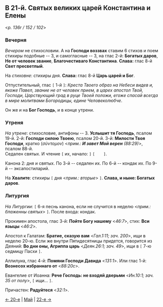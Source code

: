 
## В 21-й. Святых великих царей Константина и Елены 

<*p. 136r / 152 / 102*>

### Вечерня

*Вечером* не стихословим. А на **Господи воззвах** ставим 6 стихов и поем стихиры подобные -- 3, 
и самогласные -- 3, на глас 2-й: **Богатых даров**, **Не от человек звание**, **Благочестиваго Константина**. 
**Слава:** глас 8-й **Свет пресветлый**.   

На *стиховне*: стихиры дня. **Слава:** глас 8-й **Царь царей и Бог**. 

Отпустительный, глас `[` 1-й `]`: *Креста Твоего образ на Небеси видев и, якоже Павел, звание не от человек 
прием, в царех апостол Твой, Господи, Царствующий град в руце Твоей положи, егоже спасай всегда в мире 
молитвами Богородицы, едине Человеколюбче*.

Он же и на **Бог Господь**, и в конце утрени. 

### Утреня

*На утрене*: стихословие, антифоны -- 3. 
**Услышит тя Господь**, псалом 19-й. 
2-й: **Господи силою Твоею**, псалом 20-й. 
3-й: **Милости Твоя Господи**, кратко (*σύντομον*) <*прим.: **И завет Мой верен** (88:29)*>, псалом 88-й.  
Седален святых. 
И чтение `[` их, начало: `]` `[    ]`.

Канона 2: дня и святых. 
По 3-й -- седален их. 
По 6-й -- кондак их. 
По 9-й -- эксапостиларий. 

На **Хвалите**: стихиры `[` дня <*прим.: вторые*> `]`. **Слава, и ныне: Богатых даров**. 

### Литургия

*На Литургии*: `[` 6-я песнь канона, если не случится в неделю <*прим.: блаженны святых*> `]`. 
После входа: кондак.   

Прокимен апостола, глас 3-й: **Пойте Богу нашему** <*46:7*>, стих: **Вси языцы** <*46:2*>.
 
Апостол к Галатам: **Братие, сказую вам** <*Гал.1:11; зач. 200*>, ищи в неделю 20-ю. 
Если же внутри Пятидесятницы придется, говорится из Деяний: **Во дни оны, Агриппа царь** <*Деян.26:1; зач. 49*>, 
ищи в `[` 7-ю седмицу Пасхи `]`.   

Аллилуиа, глас 4-й: **Помяни Господи Давида** <*131:1*>.
Или глас 1-й: **Вознесох избраннаго от** <*88:20с*>.  
 
Евангелие от Иоанна: **Рече Господь: не входяй дверьми** <*Ин.10:1; зач. 35 от полу*>, 
`[` ищи... `]`. 
 
Причастен: **Радуйтеся** <*32:1*>. 

[← 20-е](05_20_MES.ru.md) | [Май](README.md#21-й) | [22-е →](05_22_MES.ru.md)
